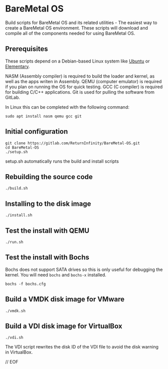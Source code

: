# BareMetal OS

Build scripts for BareMetal OS and its related utilities - The easiest way to create a BareMetal OS environment. These scripts will download and compile all of the components needed for using BareMetal OS.


## Prerequisites

These scripts depend on a Debian-based Linux system like [Ubuntu](https://https://www.ubuntu.com/download/desktop) or [Elementary](https://elementary.io/).

NASM (Assembly compiler) is required to build the loader and kernel, as well as the apps writen in Assembly. QEMU (computer emulator) is required if you plan on running the OS for quick testing. GCC (C compiler) is required for building C/C++ applications. Git is used for pulling the software from GitLab.

In Linux this can be completed with the following command:

	sudo apt install nasm qemu gcc git


## Initial configuration

	git clone https://gitlab.com/ReturnInfinity/BareMetal-OS.git
	cd BareMetal-OS
	./setup.sh

setup.sh automatically runs the build and install scripts


## Rebuilding the source code

	./build.sh


## Installing to the disk image

	./install.sh


## Test the install with QEMU

	./run.sh


## Test the install with Bochs

Bochs does not support SATA drives so this is only useful for debugging the kernel. You will need `bochs` and `bochs-x` installed.

	bochs -f bochs.cfg


## Build a VMDK disk image for VMware

	./vmdk.sh


## Build a VDI disk image for VirtualBox

	./vdi.sh

The VDI script rewrites the disk ID of the VDI file to avoid the disk warning in VirtualBox.



// EOF